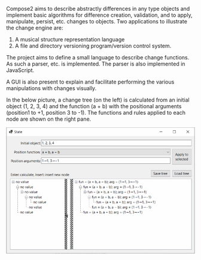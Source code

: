 Compose2 aims to describe abstractly differences in any type objects and implement basic algorithms for difference creation, validation, and to apply, manipulate, persist, etc. changes to objects. Two applications to illustrate the change engine are:

1. A musical structure representation language
2. A file and directory versioning program/version control system.

The project aims to define a small language to describe change functions. As such a parser, etc. is implemented. The parser is also implemented in JavaScript.

A GUI is also present to explain and facilitate performing the various manipulations with changes visually.

In the below picture, a change tree (on the left) is calculated from an initial object (1, 2, 3, 4) and the function (a + b) with the positional arguments (position1 to +1, position 3 to -1). The functions and rules applied to each node are shown on the right pane.

![Compose2 demo](demo.gif)
